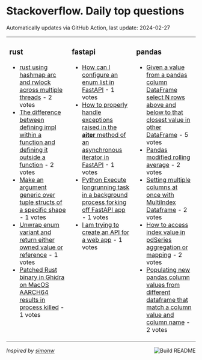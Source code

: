 # Stackoverflow. Daily top questions 

Automatically updates via GitHub Action, last update: <!-- date starts -->2024-02-27<!-- date ends -->


<table><tr><td valign="top" width="33%">

### rust
<!-- rust starts -->
* [rust using hashmap arc and rwlock across multiple threads](https://stackoverflow.com/questions/78067790/rust-using-hashmap-arc-and-rwlock-across-multiple-threads) - 2 votes
* [The difference between defining impl within a function and defining it outside a function](https://stackoverflow.com/questions/78068451/the-difference-between-defining-impl-within-a-function-and-defining-it-outside-a) - 2 votes
* [Make an argument generic over tuple structs of a specific shape](https://stackoverflow.com/questions/78068711/make-an-argument-generic-over-tuple-structs-of-a-specific-shape) - 1 votes
* [Unwrap enum variant and return either owned value or reference](https://stackoverflow.com/questions/78067049/unwrap-enum-variant-and-return-either-owned-value-or-reference) - 1 votes
* [Patched Rust binary in Ghidra on MacOS AARCH64 results in process killed](https://stackoverflow.com/questions/78067270/patched-rust-binary-in-ghidra-on-macos-aarch64-results-in-process-killed) - 1 votes
<!-- rust ends -->
</td><td valign="top" width="34%">


### fastapi
<!-- fastapi starts -->
* [How can I configure an enum list in FastAPI](https://stackoverflow.com/questions/78062295/how-can-i-configure-an-enum-list-in-fastapi) - 1 votes
* [How to properly handle exceptions raised in the __aiter__ method of an asynchronous iterator in FastAPI](https://stackoverflow.com/questions/78058770/how-to-properly-handle-exceptions-raised-in-the-aiter-method-of-an-asynchron) - 1 votes
* [Python Execute longrunning task in a background process forking off FastAPI app](https://stackoverflow.com/questions/78058404/python-execute-long-running-task-in-a-background-process-forking-off-fastapi-ap) - 1 votes
* [I am trying to create an API for a web app](https://stackoverflow.com/questions/78058296/i-am-trying-to-create-an-api-for-a-web-app) - 1 votes
<!-- fastapi ends -->
</td><td valign="top" width="34%">


### pandas
<!-- pandas starts -->
* [Given a value from a pandas column DataFrame select N rows above and below to that closest value in other DataFrame](https://stackoverflow.com/questions/78067486/given-a-value-from-a-pandas-column-dataframe-select-n-rows-above-and-below-to-t) - 5 votes
* [Pandas modified rolling average](https://stackoverflow.com/questions/78063360/pandas-modified-rolling-average) - 2 votes
* [Setting multiple columns at once with MultiIndex Dataframe](https://stackoverflow.com/questions/78059951/setting-multiple-columns-at-once-with-multiindex-dataframe) - 2 votes
* [How to access index value in pdSeries aggregation or mapping](https://stackoverflow.com/questions/78063452/how-to-access-index-value-in-pd-series-aggregation-or-mapping) - 2 votes
* [Populating new pandas column values from different dataframe that match a column value and column name](https://stackoverflow.com/questions/78070420/populating-new-pandas-column-values-from-different-dataframe-that-match-a-column) - 2 votes
<!-- pandas ends -->
</td></tr></table>

<a href="https://github.com/hp0404/hp0404/actions"><img src="https://github.com/hp0404/hp0404/workflows/Build%20README/badge.svg" align="right" alt="Build README"></a> <p>*Inspired by  [simonw](https://github.com/simonw/simonw)*</p>
